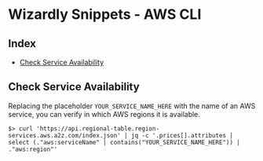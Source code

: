 # Wizardly Snippets - AWS CLI

## Index
- [Check Service Availability](#check-service-vailability)

## Check Service Availability

Replacing the placeholder ```YOUR_SERVICE_NAME_HERE``` with the name of an AWS service, you can verify in which AWS regions it is available.

```
$> curl 'https://api.regional-table.region-services.aws.a2z.com/index.json' | jq -c '.prices[].attributes | select (."aws:serviceName" | contains("YOUR_SERVICE_NAME_HERE")) | ."aws:region"'
```
